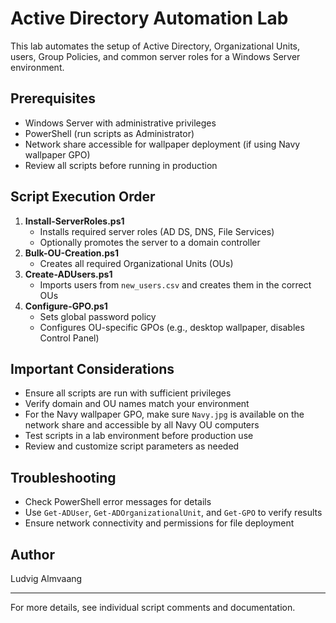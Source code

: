 # Active Directory Automation Lab

This lab automates the setup of Active Directory, Organizational Units, users, Group Policies, and common server roles for a Windows Server environment.

## Prerequisites
- Windows Server with administrative privileges
- PowerShell (run scripts as Administrator)
- Network share accessible for wallpaper deployment (if using Navy wallpaper GPO)
- Review all scripts before running in production

## Script Execution Order
1. **Install-ServerRoles.ps1**
   - Installs required server roles (AD DS, DNS, File Services)
   - Optionally promotes the server to a domain controller
2. **Bulk-OU-Creation.ps1**
   - Creates all required Organizational Units (OUs)
3. **Create-ADUsers.ps1**
   - Imports users from `new_users.csv` and creates them in the correct OUs
4. **Configure-GPO.ps1**
   - Sets global password policy
   - Configures OU-specific GPOs (e.g., desktop wallpaper, disables Control Panel)

## Important Considerations
- Ensure all scripts are run with sufficient privileges
- Verify domain and OU names match your environment
- For the Navy wallpaper GPO, make sure `Navy.jpg` is available on the network share and accessible by all Navy OU computers
- Test scripts in a lab environment before production use
- Review and customize script parameters as needed

## Troubleshooting
- Check PowerShell error messages for details
- Use `Get-ADUser`, `Get-ADOrganizationalUnit`, and `Get-GPO` to verify results
- Ensure network connectivity and permissions for file deployment

## Author
Ludvig Almvaang

---
For more details, see individual script comments and documentation.

